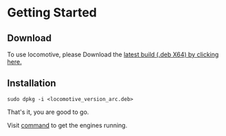 # Getting Started

## Download

To use locomotive, please Download the [latest build (.deb X64) by clicking here.](https://www.dropbox.com/s/d3x24m70fognml5/locomotive_v1.1.0_x64.deb?dl=0)

## Installation

```shell
sudo dpkg -i <locomotive_version_arc.deb>
```

That's it, you are good to go.

Visit [command](https://msamgan.github.io/locomotive/commands/) to get the engines running.
